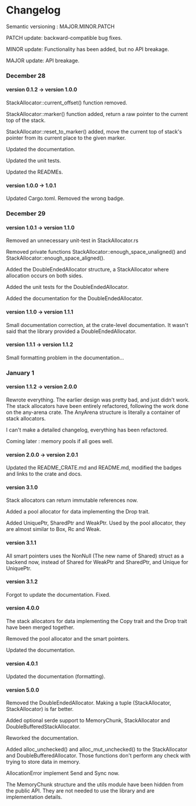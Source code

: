 # Changelog

Semantic versioning : MAJOR.MINOR.PATCH

PATCH update: backward-compatible bug fixes.

MINOR update: Functionality has been added, but no API breakage.

MAJOR update: API breakage.

### December 28
#### version 0.1.2 -> version 1.0.0

StackAllocator::current_offset() function removed.

StackAllocator::marker() function added, return a raw pointer to the current top of the stack.

StackAllocator::reset_to_marker() added, move the current top of stack's pointer from its current place to the given marker.

Updated the documentation. 

Updated the unit tests.

Updated the READMEs.

#### version 1.0.0 -> 1.0.1

Updated Cargo.toml. Removed the wrong badge.

### December 29
#### version 1.0.1 -> version 1.1.0

Removed an unnecessary unit-test in StackAllocator.rs

Removed private functions StackAllocator::enough_space_unaligned() and StackAllocator::enough_space_aligned().

Added the DoubleEndedAllocator structure, a StackAllocator where allocation occurs on both sides.

Added the unit tests for the DoubleEndedAllocator.

Added the documentation for the DoubleEndedAllocator.

#### version 1.1.0 -> version 1.1.1

Small documentation correction, at the crate-level documentation. It wasn't said that the library
provided a DoubleEndedAllocator.

#### version 1.1.1 -> version 1.1.2

Small formatting problem in the documentation...

### January 1
#### version 1.1.2 -> version 2.0.0

Rewrote everything.
The earlier design was pretty bad, and just didn't work. The stack allocators have been
entirely refactored, following the work done on the any-arena crate. The AnyArena structure
is literally a container of stack allocators.

I can't make a detailed changelog, everything has been refactored.

Coming later : memory pools if all goes well.

#### version 2.0.0 -> version 2.0.1

Updated the README_CRATE.md and README.md, modified the badges and links to the crate and docs.


#### version 3.1.0

Stack allocators can return immutable references now.

Added a pool allocator for data implementing the Drop trait.

Added UniquePtr, SharedPtr and WeakPtr. Used by the pool allocator, they are almost similar to
Box, Rc and Weak.

#### version 3.1.1

All smart pointers uses the NonNull<T> (The new name of Shared<T>) struct as a backend now, instead
of Shared<T> for WeakPtr and SharedPtr, and Unique<T> for UniquePtr. 

#### version 3.1.2

Forgot to update the documentation. Fixed.

#### version 4.0.0

The stack allocators for data implementing the Copy trait and the Drop trait have been merged
together.

Removed the pool allocator and the smart pointers.

Updated the documentation.

#### version 4.0.1

Updated the documentation (formatting).

#### version 5.0.0

Removed the DoubleEndedAllocator. Making a tuple (StackAllocator, StackAllocator) is far better.

Added optional serde support to MemoryChunk, StackAllocator and DoubleBufferedStackAllocator.

Reworked the documentation.

Added alloc_unchecked() and alloc_mut_unchecked() to the StackAllocator and DoubleBufferedAllocator.
Those functions don't perform any check with trying to store data in memory.

AllocationError implement Send and Sync now.

The MemoryChunk structure and the utils module have been hidden from the public API. They are not needed
to use the library and are implementation details.